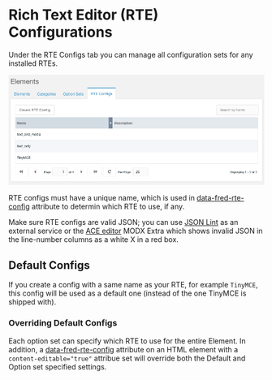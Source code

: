 # Rich Text Editor (RTE) Configurations

Under the RTE Configs tab you can manage all configuration sets for any installed RTEs.
 
![RTE Configs Grid](img/rte_configs_grid.png)

RTE configs must have a unique name, which is used in [data-fred-rte-config](/elements/attributes/#data-fred-rte-config) attribute to determin which RTE to use, if any.

Make sure RTE configs are valid JSON; you can use [JSON Lint](https://jsonlint.com/) as an external service or the [ACE editor](https://modx.com/extras/package/ace) MODX Extra which shows invalid JSON in the line-number columns as a white X in a red box.

## Default Configs

If you create a config with a same name as your RTE, for example `TinyMCE`, this config will be used as a default one (instead of the one TinyMCE is shipped with).

### Overriding Default Configs

Each option set can specify which RTE to use for the entire Element. In addition, a [data-fred-rte-config](/elements/attributes/#data-fred-rte-config) attribute on an HTML element with a `content-editable="true"` attribue set will override both the Default and Option set specified settings.
